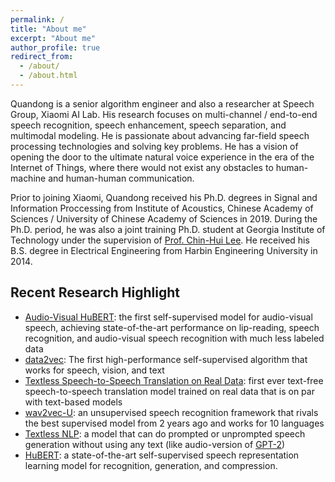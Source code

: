 ```yaml
---
permalink: /
title: "About me"
excerpt: "About me"
author_profile: true
redirect_from: 
  - /about/
  - /about.html
---
```


Quandong is a senior algorithm engineer and also a researcher at Speech Group, Xiaomi AI Lab. 
His research focuses on
multi-channel / end-to-end speech recognition, speech enhancement, speech separation, and multimodal modeling.
He is passionate about advancing far-field speech processing technologies and solving key problems. 
He has a vision of opening the door to the ultimate natural voice experience in the era of the Internet of Things, 
where there would not exist any obstacles to human-machine and human-human communication.

Prior to joining Xiaomi, Quandong received his Ph.D. degrees in
Signal and Information Proccessing from Institute of Acoustics, Chinese Academy of Sciences / University of Chinese Academy of Sciences in 2019.
During the Ph.D. period, he was also a joint training Ph.D. student at Georgia Institute of Technology
under the supervision of [Prof. Chin-Hui Lee](https://chl.ece.gatech.edu/). He received
his B.S. degree in Electrical Engineering from
Harbin Engineering University in 2014.


## Recent Research Highlight

* [Audio-Visual
  HuBERT](https://ai.facebook.com/blog/ai-that-understands-speech-by-looking-as-well-as-hearing/):
  the first self-supervised model for audio-visual speech, achieving
  state-of-the-art performance on lip-reading, speech recognition, and
  audio-visual speech recognition with much less labeled data
* [data2vec](https://ai.facebook.com/blog/the-first-high-performance-self-supervised-algorithm-that-works-for-speech-vision-and-text/):
  The first high-performance self-supervised algorithm that works for speech,
  vision, and text
* [Textless Speech-to-Speech Translation on Real
  Data](https://arxiv.org/abs/2112.08352): first ever text-free
  speech-to-speech translation model trained on real data that 
  is on par with text-based models
* [wav2vec-U](https://ai.facebook.com/blog/wav2vec-unsupervised-speech-recognition-without-supervision/):
  an unsupervised speech recognition framework that rivals the best supervised 
  model from 2 years ago and works for 10 languages
* [Textless NLP](https://ai.facebook.com/blog/textless-nlp-generating-expressive-speech-from-raw-audio/):
  a model that can do prompted or unprompted speech generation without using
  any text (like audio-version of
  [GPT-2](https://openai.com/blog/better-language-models/))
* [HuBERT](https://ai.facebook.com/blog/hubert-self-supervised-representation-learning-for-speech-recognition-generation-and-compression/):
  a state-of-the-art self-supervised speech representation learning model for 
  recognition, generation, and compression.
